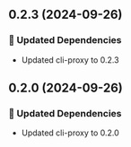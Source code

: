 ## 0.2.3 (2024-09-26)


### 🧱 Updated Dependencies

- Updated cli-proxy to 0.2.3





## 0.2.0 (2024-09-26)


### 🧱 Updated Dependencies

- Updated cli-proxy to 0.2.0